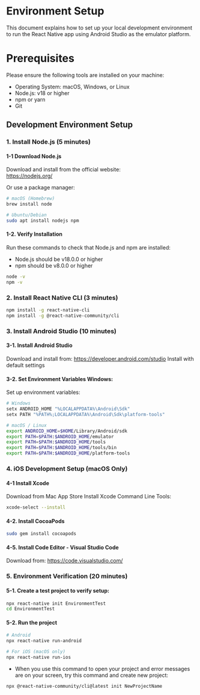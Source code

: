 # Environment Setup

This document explains how to set up your local development environment to run the React Native app using Android Studio as the emulator platform.

# Prerequisites

Please ensure the following tools are installed on your machine:

- Operating System: macOS, Windows, or Linux
- Node.js: v18 or higher
- npm or yarn
- Git

## Development Environment Setup

### 1. Install Node.js (5 minutes)

#### 1-1 Download Node.js

Download and install from the official website:  
https://nodejs.org/

Or use a package manager:

```bash
# macOS (Homebrew)
brew install node

# Ubuntu/Debian
sudo apt install nodejs npm
```

#### 1-2. Verify Installation

Run these commands to check that Node.js and npm are installed:

- Node.js should be v18.0.0 or higher
- npm should be v8.0.0 or higher

```bash
node -v
npm -v
```

### 2. Install React Native CLI (3 minutes)

```bash
npm install -g react-native-cli
npm install -g @react-native-community/cli
```

### 3. Install Android Studio (10 minutes)

#### 3-1. Install Android Studio

Download and install from: https://developer.android.com/studio
Install with default settings

#### 3-2. Set Environment Variables Windows:

Set up environment variables:

```bash
# Windows
setx ANDROID_HOME "%LOCALAPPDATA%\Android\Sdk"
setx PATH "%PATH%;LOCALAPPDATA%\Android\Sdk\platform-tools"

# macOS / Linux
export ANDROID_HOME=$HOME/Library/Android/sdk
export PATH=$PATH:$ANDROID_HOME/emulator
export PATH=$PATH:$ANDROID_HOME/tools
export PATH=$PATH:$ANDROID_HOME/tools/bin
export PATH=$PATH:$ANDROID_HOME/platform-tools
```

### 4. iOS Development Setup (macOS Only)

#### 4-1 Install Xcode

Download from Mac App Store
Install Xcode Command Line Tools:

```bash
xcode-select --install
```

#### 4-2. Install CocoaPods

```bash
sudo gem install cocoapods
```

#### 4-5. Install Code Editor - Visual Studio Code

Download from: https://code.visualstudio.com/

### 5. Environment Verification (20 minutes)

#### 5-1. Create a test project to verify setup:

```bash
npx react-native init EnvironmentTest
cd EnvironmentTest
```

#### 5-2. Run the project

```bash
# Android
npx react-native run-android

# For iOS (macOS only)
npx react-native run-ios
```

- When you use this command to open your project and error messages are on your screen, try this command and create new project:

```bash
npx @react-native-community/cli@latest init NewProjectName
```

